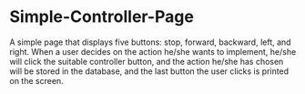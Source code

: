 # Simple-Controller-Page
A simple page that displays five buttons: stop, forward, backward, left, and right. When a user decides on the action he/she wants to implement, he/she will click the suitable controller button, and the action he/she has chosen will be stored in the database, and the last button the user clicks is printed on the screen.
